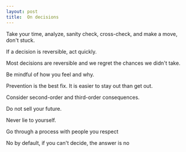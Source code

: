 ```yaml
---
layout: post
title:  On decisions   
---
```



Take your time, analyze, sanity check, cross-check, and make a move, don't stuck.

If a decision is reversible, act quickly. 

Most decisions are reversible and we regret the chances we didn't take. 

Be mindful of how you feel and why.

Prevention is the best fix. It is easier to stay out than get out.

Consider second-order and third-order consequences. 

Do not sell your future. 

Never lie to yourself.

Go through a process with people you respect

No by default, if you can't decide, the answer is no 



